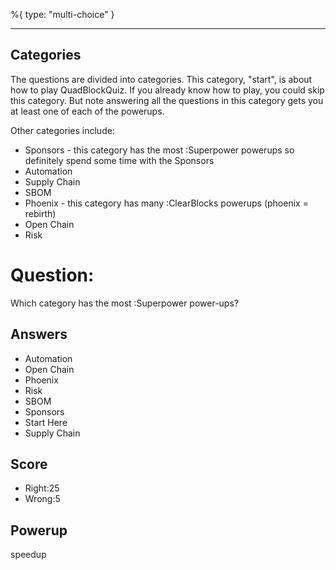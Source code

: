 %{
 type: "multi-choice"
}

---
## Categories

The questions are divided into categories.
This category, "start", is about how to play QuadBlockQuiz.
If you already know how to play, you could skip this category.
But note answering all the questions in this category
gets you at least one of each of the powerups.

Other categories include:
- Sponsors - this category has the most :Superpower powerups so definitely spend some time with the Sponsors
- Automation
- Supply Chain
- SBOM
- Phoenix - this category has many :ClearBlocks powerups (phoenix = rebirth)
- Open Chain
- Risk

# Question:
Which category has the most :Superpower power-ups?

## Answers
- Automation
- Open Chain
- Phoenix
- Risk
- SBOM
- Sponsors
- Start Here
- Supply Chain

## Score
- Right:25
- Wrong:5

## Powerup
speedup
